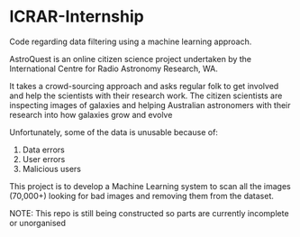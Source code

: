 # ICRAR-Internship
Code regarding data filtering using a machine learning approach.

AstroQuest is an online citizen science project undertaken by the International Centre for Radio Astronomy Research, WA.

It takes a crowd-sourcing approach and asks regular folk to get involved and help the scientists with their research work. The citizen scientists are inspecting images of galaxies and helping Australian astronomers with their research into how galaxies grow and evolve

Unfortunately, some of the data is unusable because of:
1.	Data errors
2.	User errors
3.	Malicious users 

This project is to develop a Machine Learning system to scan all the images (70,000+) looking for bad images and removing them from the dataset.

NOTE:
This repo is still being constructed so parts are currently incomplete or unorganised
